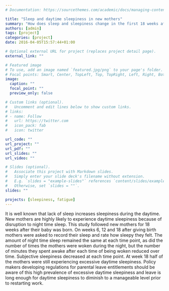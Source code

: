 ```yaml
---
# Documentation: https://sourcethemes.com/academic/docs/managing-content/

title: "Sleep and daytime sleepiness in new mothers"
summary: "How does sleep and sleepiness change in the first 18 weeks after having a baby? 2013-2014"
authors: [admin]
tags: [project]
categories: [project]
date: 2016-04-05T15:57:44+01:00

# Optional external URL for project (replaces project detail page).
external_link: ""

# Featured image
# To use, add an image named `featured.jpg/png` to your page's folder.
# Focal points: Smart, Center, TopLeft, Top, TopRight, Left, Right, BottomLeft, Bottom, BottomRight.
image:
  caption: ""
  focal_point: ""
  preview_only: false

# Custom links (optional).
#   Uncomment and edit lines below to show custom links.
# links:
# - name: Follow
#   url: https://twitter.com
#   icon_pack: fab
#   icon: twitter

url_code: ""
url_project: ""
url_pdf: ""
url_slides: ""
url_video: ""

# Slides (optional).
#   Associate this project with Markdown slides.
#   Simply enter your slide deck's filename without extension.
#   E.g. `slides = "example-slides"` references `content/slides/example-slides.md`.
#   Otherwise, set `slides = ""`.
slides: ""

projects: [sleepiness, fatigue]
---
```

It is well known that lack of sleep increases sleepiness during the daytime. New mothers are highly likely to experience daytime sleepiness because of disruption to night time sleep. This study followed new mothers for 18 weeks after their baby was born. On weeks 6, 12 and 18  after giving birth mothers were asked to record their sleep and rate how sleepy they felt. The amount of night time sleep remained the same at each time point, as did the number of times the mothers were woken during the night, but the  number of minutes they spent awake after each time of being woken reduced over time. Subjective sleepiness decreased at each time point. At week 18 half of the mothers were still experiencing excessive daytime sleepiness. Policy makers developing regulations for parental leave entitlements should be aware of this  high prevalence of excessive daytime sleepiness and leave is long enough for daytime sleepiness to diminish to a manageable level prior to restarting work. 




